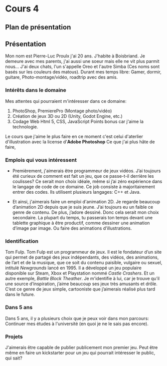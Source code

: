 # Cours 4
## Plan de présentation

## Présentation
Mon nom est Pierre-Luc Proulx j'ai 20 ans. J'habite à Boisbriand. Je demeure avec mes parents, j'ai aussi une soeur mais elle ne vit plus parmit nous...
J'ai deux chats, l'un s'appelle Oreo et l'autre Simba (Ces noms sont basés sur les couleurs des matous).
Durant mes temps libre: Gamer, dormir, guitare, Photo-montage/vidéo, roadtrip avec des amis.
### Intérêts dans le domaine
Mes attentes qui pourraient m'intéresser dans ce domaine: 
1. PhotoShop, PremierePro (Montage photo/vidéo)
1. Création de jeux 3D ou 2D (Unity, Godot Engine, etc.)
1. Codage Web Html 5, CSS, JavaScript
Points bonus car j'aime la technologie.

Le cours que j'aime le plus faire en ce moment c'est celui d'aterlier d'illustration avec la license d'__Adobe Photoshop__
Ce que j'ai plus hâte de faire, 
### Emplois qui vous intéressent
* Premièrement, j'aimerais être programmeur de jeux vidéos.  J’ai toujours été curieux de comment est fait un jeu, que ce passe-t-il derrière les coulisses? Ce serait mon choix idéale, même si j’ai zéro expérience dans le langage de code de ce domaine.
Ce job consiste à majoritairement entrer des codes. Ils utilisent plusieurs langages: C++ et Java.

* Et ainsi, j'aimerais faire un emploi d'animation 2D. Je regarde beaucoup d’animation 2D depuis que je suis jeune. J’ai toujours eu un faible ce genre de contenu. De plus, j’adore dessiné. Donc cela serait mon choix secondaire.
La plupart du temps, tu passerais ton temps devant une tablette graphique à être productif, comme dessiner une animation d’image par image. Ou faire des animations d’illustrations.




### Identification
Tom Fulp. Tom Fulp est un programmeur de jeux. Il est le fondateur d’un site qui permet de partagé des jeux indépendants, des vidéos, des animations, de l’art et de la musique, que ce soit du contenu paisible, vulgaire ou sexuel, intitulé *Newgrounds* lancé en 1995. Il a développé un jeu populaire disponible sur Steam, Xbox et Playstation nommé *Castle Crashers*. Et un autre exemple, *Battle Block Theather*. 
Je m'identifie à lui, car je trouve qu’il une source d’inspiration, j’aime beaucoup ses jeux très amusants et drôle. C’est ce genre de jeux simple, cartooniste que j’aimerais réalisé plus tard dans le future.


### Dans 5 ans
Dans 5 ans, il y a plusieurs choix que je peux voir dans mon parcours: Continuer mes études à l'université (en quoi je ne le sais pas encore). 

### Projets
J'aimerais être capable de publier publicement mon premier jeu. Peut être même en faire un kickstarter pour un jeu qui pourrait intéresser le public, qui sait?
